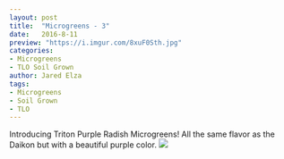 ```yaml
---
layout: post
title:  "Microgreens - 3"
date:   2016-8-11
preview: "https://i.imgur.com/8xuF0Sth.jpg"
categories:
- Microgreens
- TLO Soil Grown
author: Jared Elza
tags: 
- Microgreens
- Soil Grown
- TLO
---
```

Introducing Triton Purple Radish Microgreens! All the same flavor as the Daikon but with a beautiful purple color. 
[![](https://i.imgur.com/8JiuVoKh.jpg)](https://i.imgur.com/8JiuVoK.jpg)